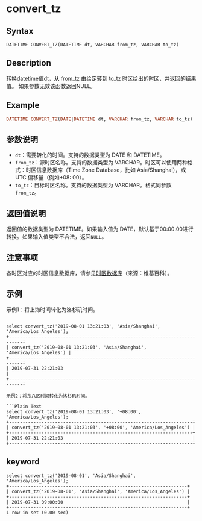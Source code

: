 # convert_tz

## Syntax

`DATETIME CONVERT_TZ(DATETIME dt, VARCHAR from_tz, VARCHAR to_tz)`

## Description

转换datetime值dt，从 from_tz 由给定转到 to_tz 时区给出的时区，并返回的结果值。 如果参数无效该函数返回NULL。

## Example

```Haskell
DATETIME CONVERT_TZ(DATE|DATETIME dt, VARCHAR from_tz, VARCHAR to_tz)
```

## 参数说明

- `dt`：需要转化的时间。支持的数据类型为 DATE 和 DATETIME。
- `from_tz`：源时区名称。支持的数据类型为 VARCHAR。时区可以使用两种格式：时区信息数据库（Time Zone Database，比如 Asia/Shanghai），或 UTC 偏移量（例如+08: 00）。
- `to_tz`：目标时区名称。支持的数据类型为 VARCHAR。格式同参数 `from_tz`。

## 返回值说明

返回值的数据类型为 DATETIME。如果输入值为 DATE，默认基于00:00:00进行转换。如果输入值类型不合法，返回`NULL`。

## 注意事项

各时区对应的时区信息数据库，请参见[时区数据库](https://en.wikipedia.org/wiki/List_of_tz_database_time_zones)（来源：维基百科）。

## 示例

示例1：将上海时间转化为洛杉矶时间。

```Plain Text

select convert_tz('2019-08-01 13:21:03', 'Asia/Shanghai', 'America/Los_Angeles');
+---------------------------------------------------------------------------+
| convert_tz('2019-08-01 13:21:03', 'Asia/Shanghai', 'America/Los_Angeles') |
+---------------------------------------------------------------------------+
| 2019-07-31 22:21:03                                                       |
+---------------------------------------------------------------------------+

示例2：将东八区时间转化为洛杉矶时间。

```Plain Text
select convert_tz('2019-08-01 13:21:03', '+08:00', 'America/Los_Angeles');
+--------------------------------------------------------------------+
| convert_tz('2019-08-01 13:21:03', '+08:00', 'America/Los_Angeles') |
+--------------------------------------------------------------------+
| 2019-07-31 22:21:03                                                |
+--------------------------------------------------------------------+
```

## keyword

```Plain Text
select convert_tz('2019-08-01', 'Asia/Shanghai', 'America/Los_Angeles');
+------------------------------------------------------------------+
| convert_tz('2019-08-01', 'Asia/Shanghai', 'America/Los_Angeles') |
+------------------------------------------------------------------+
| 2019-07-31 09:00:00                                              |
+------------------------------------------------------------------+
1 row in set (0.00 sec)
```
